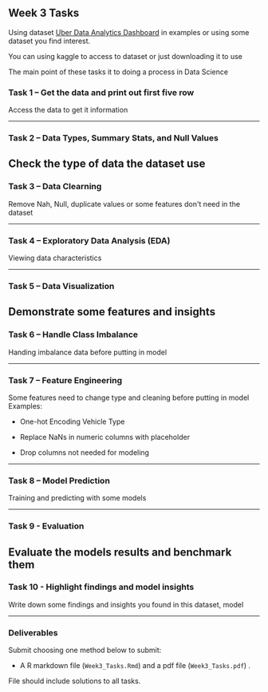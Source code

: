 ## Week 3 Tasks

Using dataset [Uber Data Analytics Dashboard](https://www.kaggle.com/datasets/yashdevladdha/uber-ride-analytics-dashboard/data) in examples or using some dataset you find interest.

You can using kaggle to access to dataset or just downloading it to use

The main point of these tasks it to doing a process in Data Science

### Task 1 – Get the data and print out first five row

Access the data to get it information

---

### Task 2 – Data Types, Summary Stats, and Null Values

Check the type of data the dataset use
---

### Task 3 – Data Clearning 

Remove Nah, Null, duplicate values or some features don't need in the dataset

---

### Task 4 –  Exploratory Data Analysis (EDA)

Viewing data characteristics

---

### Task 5 – Data Visualization

Demonstrate some features and insights
---

### Task 6 – Handle Class Imbalance
Handing imbalance data before putting in model

---

### Task 7 – Feature Engineering
Some features need to change type and cleaning before putting in model
Examples:
- One-hot Encoding Vehicle Type

- Replace NaNs in numeric columns with placeholder

- Drop columns not needed for modeling

---


### Task 8 – Model Prediction
Training and predicting with some models

---

### Task 9 - Evaluation
Evaluate the models results and benchmark them
---

### Task 10 - Highlight findings and model insights
Write down some findings and insights you found in this dataset, model 

---

### Deliverables

Submit choosing one method below to submit:

- A R markdown file (`Week3_Tasks.Rmd`) and a pdf file (`Week3_Tasks.pdf`) .

File should include solutions to all tasks.
